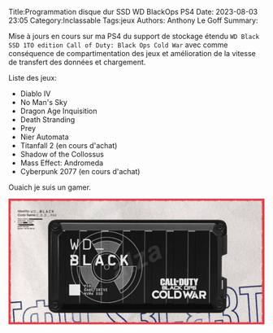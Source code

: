 Title:Programmation disque dur SSD WD BlackOps PS4
Date: 2023-08-03 23:05
Category:Inclassable
Tags:jeux
Authors: Anthony Le Goff
Summary:

Mise à jours en cours sur ma PS4 du support de stockage étendu `WD Black SSD 1TO edition Call of Duty: Black Ops Cold War` avec comme conséquence de compartimentation des jeux et amélioration de la vitesse de transfert des données et chargement.

Liste des jeux:

* Diablo IV
* No Man's Sky
* Dragon Age Inquisition
* Death Stranding
* Prey
* Nier Automata
* Titanfall 2 (en cours d'achat)
* Shadow of the Collossus
* Mass Effect: Andromeda
* Cyberpunk 2077 (en cours d'achat)

Ouaich je suis un gamer.

![wd black](images/wd_black.jpg)


